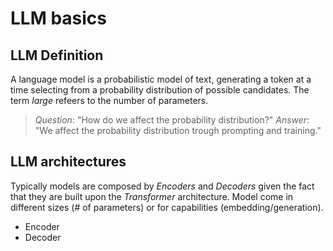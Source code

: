 # LLM basics

## LLM Definition
A language model is a probabilistic model of text, generating a token at a time selecting from a probability distribution of possible candidates. The term *large* refeers to the number of parameters.

> *Question*: "How do we affect the probability distribution?"
> *Answer*: "We affect the probability distribution trough prompting and training."

## LLM architectures
Typically models are composed by *Encoders* and *Decoders* given the fact that they are built upon the *Transformer* architecture. Model come in different sizes (# of parameters) or for capabilities (embedding/generation).

- Encoder
- Decoder

